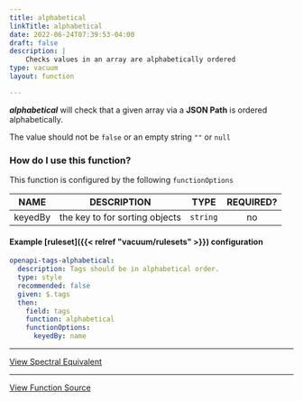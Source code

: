 ```yaml
---
title: alphabetical
linkTitle: alphabetical
date: 2022-06-24T07:39:53-04:00
draft: false
description: |
    Checks values in an array are alphabetically ordered
type: vacuum
layout: function

---
```


**_alphabetical_** will check that a given array via a **JSON Path** is ordered alphabetically.

The value should not be `false` or an empty string `""` or `null`

### How do I use this function?

This function is configured by the following `functionOptions`

|    NAME     | DESCRIPTION                    |    TYPE    |  REQUIRED?  |
|:-----------:|--------------------------------|:----------:|:-----------:|
|   keyedBy   | the key to for sorting objects |  `string`  |     no      |

#### Example [ruleset]({{< relref "vacuum/rulesets" >}}) configuration

```yaml
openapi-tags-alphabetical:
  description: Tags should be in alphabetical order.
  type: style
  recommended: false
  given: $.tags
  then:
    field: tags
    function: alphabetical
    functionOptions:
      keyedBy: name
```

---

[View Spectral Equivalent](https://meta.stoplight.io/docs/spectral/ZG9jOjExNg-core-functions#alphabetical)

---

[View Function Source](https://github.com/daveshanley/vacuum/blob/main/functions/core/alphabetical.go)